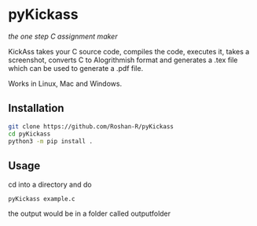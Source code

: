 # pyKickass

*the one step C assignment maker*

KickAss takes your C source code, compiles the code, executes it, takes a screenshot, converts C to Alogrithmish format and generates a .tex file
which can be used to generate a .pdf file.

Works in Linux, Mac and Windows.

## Installation

```bash
git clone https://github.com/Roshan-R/pyKickass
cd pyKickass
python3 -m pip install .
```

## Usage

cd into a directory and do 

`pyKickass example.c ` 

the output would be in a folder called outputfolder
